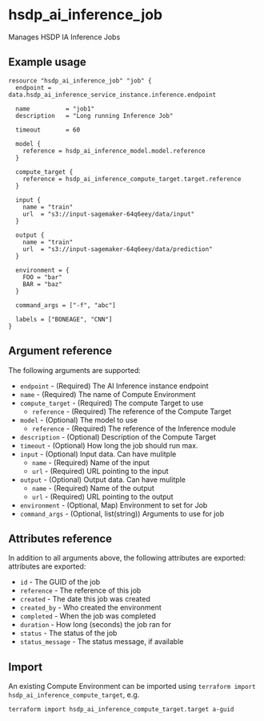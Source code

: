 # hsdp_ai_inference_job

Manages HSDP IA Inference Jobs

## Example usage

```hcl
resource "hsdp_ai_inference_job" "job" {
  endpoint = data.hsdp_ai_inference_service_instance.inference.endpoint
  
  name          = "job1"
  description   = "Long running Inference Job"
  
  timeout       = 60
  
  model {
    reference = hsdp_ai_inference_model.model.reference
  }
  
  compute_target {
    reference = hsdp_ai_inference_compute_target.target.reference
  }
  
  input {
    name = "train"
    url  = "s3://input-sagemaker-64q6eey/data/input"
  }
  
  output {
    name = "train"
    url  = "s3://input-sagemaker-64q6eey/data/prediction"
  }
  
  environment = {
    FOO = "bar"
    BAR = "baz"
  }

  command_args = ["-f", "abc"]
  
  labels = ["BONEAGE", "CNN"]
}
```

## Argument reference

The following arguments are supported:

* `endpoint` - (Required) The AI Inference instance endpoint
* `name` - (Required) The name of Compute Environment
* `compute_target` - (Required) The compute Target to use
  * `reference` - (Required) The reference of the Compute Target
* `model` - (Optional) The model to use
  * `reference` - (Required) The reference of the Inference module
* `description` - (Optional) Description of the Compute Target
* `timeout` - (Optional) How long the job should run max.
* `input` - (Optional) Input data. Can have mulitple
  * `name` - (Required) Name of the input
  * `url` - (Required) URL pointing to the input
* `output` - (Optional) Output data. Can have mulitple
  * `name` - (Required) Name of the output
  * `url` - (Required) URL pointing to the output
* `environment` - (Optional, Map) Environment to set for Job
* `command_args` - (Optional, list(string)) Arguments to use for job

## Attributes reference

In addition to all arguments above, the following attributes are exported:
attributes are exported:

* `id` - The GUID of the job
* `reference` - The reference of this job
* `created` - The date this job was created
* `created_by` - Who created the environment
* `completed` - When the job was completed
* `duration` - How long (seconds) the job ran for
* `status` - The status of the job
* `status_message` - The status message, if available

## Import

An existing Compute Environment can be imported using `terraform import hsdp_ai_inference_compute_target`, e.g.

```bash
terraform import hsdp_ai_inference_compute_target.target a-guid
```

